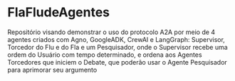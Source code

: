 # FlaFludeAgentes
Repositório visando demonstrar o uso do protocolo A2A por meio de 4 agentes criados com Agno, GoogleADK, CrewAI e LangGraph: Supervisor, Torcedor do Flu e do Fla e um Pesquisador, onde o Supervisor recebe uma ordem do Usuário com tempo determinado, e ordena aos Agentes Torcedores que iniciem o Debate, que poderão usar o Agente Pesquisador para aprimorar seu argumento
